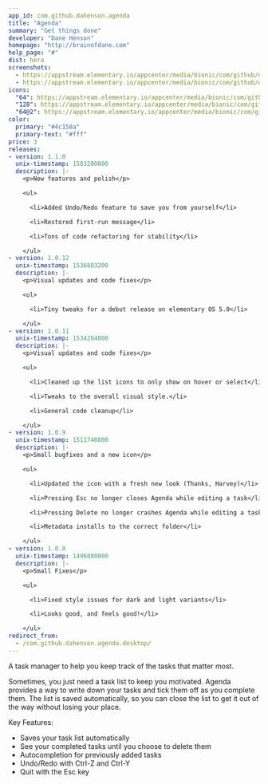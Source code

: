 ```yaml
---
app_id: com.github.dahenson.agenda
title: "Agenda"
summary: "Get things done"
developer: "Dane Henson"
homepage: "http://brainofdane.com"
help_page: "#"
dist: hera
screenshots:
  - https://appstream.elementary.io/appcenter/media/bionic/com/github/dahenson.agenda/CB0D8807CCCB19E52A4E92502207CEE3/screenshots/image-1_orig.png
  - https://appstream.elementary.io/appcenter/media/bionic/com/github/dahenson.agenda/CB0D8807CCCB19E52A4E92502207CEE3/screenshots/image-2_orig.png
icons:
  "64": https://appstream.elementary.io/appcenter/media/bionic/com/github/dahenson.agenda/CB0D8807CCCB19E52A4E92502207CEE3/icons/64x64/com.github.dahenson.agenda_com.github.dahenson.agenda.png
  "128": https://appstream.elementary.io/appcenter/media/bionic/com/github/dahenson.agenda/CB0D8807CCCB19E52A4E92502207CEE3/icons/128x128/com.github.dahenson.agenda_com.github.dahenson.agenda.png
  "64@2": https://appstream.elementary.io/appcenter/media/bionic/com/github/dahenson.agenda/CB0D8807CCCB19E52A4E92502207CEE3/icons/64x64@2/com.github.dahenson.agenda_com.github.dahenson.agenda.png
color:
  primary: "#4c158a"
  primary-text: "#fff"
price: 3
releases:
- version: 1.1.0
  unix-timestamp: 1583280000
  description: |-
    <p>New features and polish</p>

    <ul>

      <li>Added Undo/Redo feature to save you from yourself</li>

      <li>Restored first-run message</li>

      <li>Tons of code refactoring for stability</li>

    </ul>
- version: 1.0.12
  unix-timestamp: 1536883200
  description: |-
    <p>Visual updates and code fixes</p>

    <ul>

      <li>Tiny tweaks for a debut release on elementary OS 5.0</li>

    </ul>
- version: 1.0.11
  unix-timestamp: 1534204800
  description: |-
    <p>Visual updates and code fixes</p>

    <ul>

      <li>Cleaned up the list icons to only show on hover or select</li>

      <li>Tweaks to the overall visual style.</li>

      <li>General code cleanup</li>

    </ul>
- version: 1.0.9
  unix-timestamp: 1511740800
  description: |-
    <p>Small bugfixes and a new icon</p>

    <ul>

      <li>Updated the icon with a fresh new look (Thanks, Harvey)</li>

      <li>Pressing Esc no longer closes Agenda while editing a task</li>

      <li>Pressing Delete no longer crashes Agenda while editing a task</li>

      <li>Metadata installs to the correct folder</li>

    </ul>
- version: 1.0.8
  unix-timestamp: 1496880000
  description: |-
    <p>Small Fixes</p>

    <ul>

      <li>Fixed style issues for dark and light variants</li>

      <li>Looks good, and feels good!</li>

    </ul>
redirect_from:
  - /com.github.dahenson.agenda.desktop/
---
```


<p>A task manager to help you keep track of the tasks that matter most.</p>
<p>Sometimes, you just need a task list to keep you motivated. Agenda provides a way to write down your tasks and tick them off as you complete them. The list is saved automatically, so you can close the list to get it out of the way without losing your place.</p>
<p>Key Features:</p>
<ul>
  <li>Saves your task list automatically</li>
  <li>See your completed tasks until you choose to delete them</li>
  <li>Autocompletion for previously added tasks</li>
  <li>Undo/Redo with Ctrl-Z and Ctrl-Y</li>
  <li>Quit with the Esc key</li>
</ul>